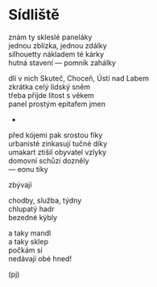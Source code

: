 Sídliště  
========  
  
znám ty skleslé paneláky  
jednou zblízka, jednou zdálky  
silhouetty nákladem té kárky  
hutná stavení — pomník zahálky 

dlí v nich Skuteč, Choceň, Ústí nad Labem  
zkrátka celý lidský sněm  
třeba přijde lítost s věkem  
panel prostým epitafem jmen

*

před kójemi pak srostou fíky  
urbanisté zinkasují tučné díky  
umakart ztišil obyvatel vzlyky  
domovní schůzí dozněly  
— eonu tiky

zbývají

chodby, služba, týdny  
chlupatý hadr  
bezedné kýbly

a taky mandl  
a taky sklep  
počkám si  
nedávají obé hned!
  
(pj)  
  
